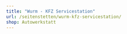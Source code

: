 ```yaml
---
title: "Wurm - KFZ Servicestation"
url: /seitenstetten/wurm-kfz-servicestation/
shop: Autowerkstatt
---
```

